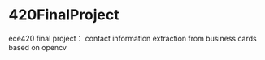# 420FinalProject
ece420 final project： contact information extraction from business cards based on opencv


